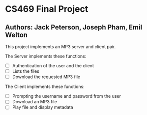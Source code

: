 # CS469 Final Project
## Authors: Jack Peterson, Joseph Pham, Emil Welton

This project implements an MP3 server and client pair.

The Server implements these functions:
- [ ] Authentication of the user and the client
- [ ] Lists the files
- [ ] Download the requested MP3 file

The Client implements these functions:
- [ ] Prompting the username and password from the user
- [ ] Download an MP3 file
- [ ] Play file and display metadata
